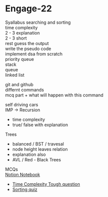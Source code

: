 # Engage-22

Syallabus
searching and sorting<br>
time complexity<br>
2 - 3 explanation<br>
2 - 3 short<br>
rest guess the output<br>
write the pseudo code<br>
implement dsa from scratch<br>
priority queue<br>
stack<br>
queue<br>
linked list<br>

git and github<br>
differnt commands<br>
  mcq part  + what will happen with this command

self driving cars<br>
IMP -> Recursion<br>
  - time complexity
  - true/ false with explanation

Trees<br>
  - balanced / BST / travesal
  - node height leaves relation
  - explanation also
  - AVL / Red - Black Trees

MCQs<br>
[Notion Notebook](https://www.notion.so/Engage-2022-2fe284abcfb74dd8894af437de730143)
- [Time Complexity Tough question](https://testbook.com/objective-questions/mcq-on-time-complexity--5eea6a0c39140f30f369e0ea)
- [Sorting quiz](https://www.geeksforgeeks.org/algorithms-gq/searching-and-sorting-gq/)
